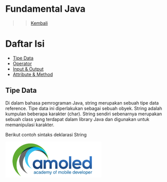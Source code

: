 # Fundamental Java
>> [Kembali](README.md)
# Daftar Isi
- [Tipe Data](#pengenalan-pemrograman-berorientasi-objek)
- [Operator](#pengenalan-pemrograman-berorientasi-objek)
- [Input & Output](#pengenalan-pemrograman-berorientasi-objek)
- [Attribute & Method](#pengenalan-pemrograman-berorientasi-objek)

## Tipe Data
Di dalam bahasa pemrograman Java, string merupakan sebuah tipe data reference. Tipe data ini diperlakukan sebagai sebuah obyek. String adalah kumpulan beberapa karakter (char). String sendiri sebenarnya merupakan sebuah class yang terdapat dalam library Java dan digunakan untuk memanipulasi karakter. 

Berikut contoh sintaks deklarasi String

<img src="https://github.com/Study-Club-Unida/assets/blob/main/%23AMOLED.PNG" width="300">
